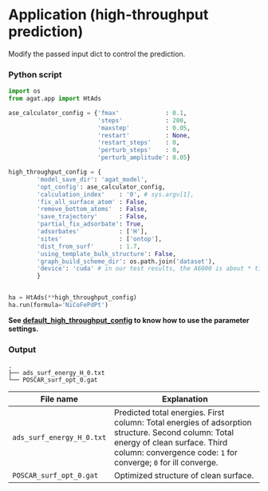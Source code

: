 # Application (high-throughput prediction)

Modify the passed input dict to control the prediction.

### Python script
```python
import os
from agat.app import HtAds

ase_calculator_config = {'fmax'             : 0.1,
                         'steps'            : 200,
                         'maxstep'          : 0.05,
                         'restart'          : None,
                         'restart_steps'    : 0,
                         'perturb_steps'    : 0,
                         'perturb_amplitude': 0.05}

high_throughput_config = {
        'model_save_dir': 'agat_model',
        'opt_config': ase_calculator_config,
        'calculation_index'    : '0', # sys.argv[1],
        'fix_all_surface_atom' : False,
        'remove_bottom_atoms'  : False,
        'save_trajectory'      : False,
        'partial_fix_adsorbate': True,
        'adsorbates'           : ['H'],
        'sites'                : ['ontop'],
        'dist_from_surf'       : 1.7,
        'using_template_bulk_structure': False,
        'graph_build_scheme_dir': os.path.join('dataset'),
        'device': 'cuda' # in our test results, the A6000 is about * times faster than EPYC 7763.
        }


ha = HtAds(**high_throughput_config)
ha.run(formula='NiCoFePdPt')
```

**See [default_high_throughput_config](https://jzhang-github.github.io/AGAT/Default%20parameters.html#default-high-throughput-config) to know how to use the parameter settings.**


### Output

```
.
├── ads_surf_energy_H_0.txt
└── POSCAR_surf_opt_0.gat
```

| File name | Explanation |
| --------- | ----------- |
|`ads_surf_energy_H_0.txt` | Predicted total energies. First column: Total energies of adsorption structure. Second column: Total energy of clean surface. Third column: convergence code: `1` for converge; `0` for ill converge. |
| `POSCAR_surf_opt_0.gat` | Optimized structure of clean surface. |